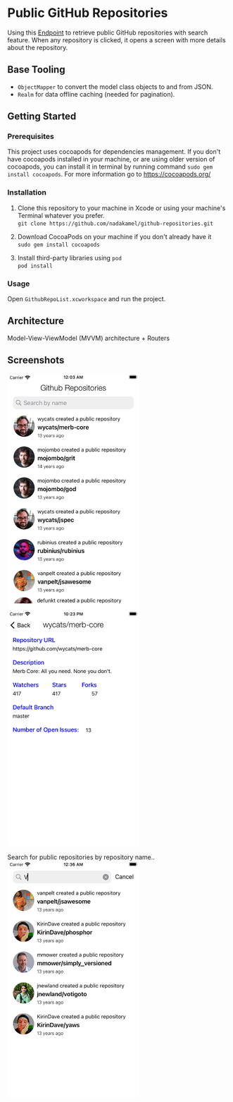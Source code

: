# Public GitHub Repositories
Using this [Endpoint](https://api.github.com/repositories) to retrieve public GitHub repositories with search feature. When any repository is clicked, it opens a screen with more details about the repository.

## Base Tooling
- `ObjectMapper` to convert the model class objects to and from JSON.
- `Realm` for data offline caching (needed for pagination).

## Getting Started

### Prerequisites
This project uses cocoapods for dependencies management. If you don't have cocoapods installed in your machine, or are using older version of cocoapods, you can install it in terminal by running command ```sudo gem install cocoapods```. For more information go to https://cocoapods.org/

### Installation

1. Clone this repository to your machine in Xcode or using your machine's Terminal whatever you prefer.\
`git clone https://github.com/nadakamel/github-repositories.git`

2. Download CocoaPods on your machine if you don't already have it\
`sudo gem install cocoapods`

3. Install third-party libraries using `pod`\
`pod install`

### Usage
Open  ```GithubRepoList.xcworkspace``` and run the project.

## Architecture

Model-View-ViewModel (MVVM) architecture + Routers

## Screenshots
<img src="https://github.com/nadakamel/github-repositories/blob/main/Screenshots/HomeScreen.png" width="300" height="534"> <img src="https://github.com/nadakamel/github-repositories/blob/main/Screenshots/RepoDetailsScreen.png" width="300" height="534"> 

Search for public repositories by repository name..
<img src="https://github.com/nadakamel/github-repositories/blob/main/Screenshots/HomeSearchScreen.png" width="300" height="534">
